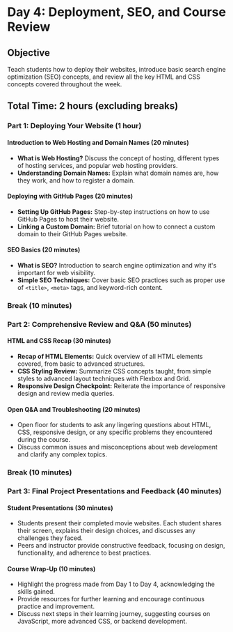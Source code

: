 # Day 4: Deployment, SEO, and Course Review

## Objective

Teach students how to deploy their websites, introduce basic search engine optimization (SEO) concepts, and review all the key HTML and CSS concepts covered throughout the week.

## Total Time: 2 hours (excluding breaks)

### Part 1: Deploying Your Website (1 hour)

#### Introduction to Web Hosting and Domain Names (20 minutes)

- **What is Web Hosting?** Discuss the concept of hosting, different types of hosting services, and popular web hosting providers.
- **Understanding Domain Names:** Explain what domain names are, how they work, and how to register a domain.

#### Deploying with GitHub Pages (20 minutes)

- **Setting Up GitHub Pages:** Step-by-step instructions on how to use GitHub Pages to host their website.
- **Linking a Custom Domain:** Brief tutorial on how to connect a custom domain to their GitHub Pages website.

#### SEO Basics (20 minutes)

- **What is SEO?** Introduction to search engine optimization and why it's important for web visibility.
- **Simple SEO Techniques:** Cover basic SEO practices such as proper use of `<title>`, `<meta>` tags, and keyword-rich content.

### Break (10 minutes)

### Part 2: Comprehensive Review and Q&A (50 minutes)

#### HTML and CSS Recap (30 minutes)

- **Recap of HTML Elements:** Quick overview of all HTML elements covered, from basic to advanced structures.
- **CSS Styling Review:** Summarize CSS concepts taught, from simple styles to advanced layout techniques with Flexbox and Grid.
- **Responsive Design Checkpoint:** Reiterate the importance of responsive design and review media queries.

#### Open Q&A and Troubleshooting (20 minutes)

- Open floor for students to ask any lingering questions about HTML, CSS, responsive design, or any specific problems they encountered during the course.
- Discuss common issues and misconceptions about web development and clarify any complex topics.

### Break (10 minutes)

### Part 3: Final Project Presentations and Feedback (40 minutes)

#### Student Presentations (30 minutes)

- Students present their completed movie websites. Each student shares their screen, explains their design choices, and discusses any challenges they faced.
- Peers and instructor provide constructive feedback, focusing on design, functionality, and adherence to best practices.

#### Course Wrap-Up (10 minutes)

- Highlight the progress made from Day 1 to Day 4, acknowledging the skills gained.
- Provide resources for further learning and encourage continuous practice and improvement.
- Discuss next steps in their learning journey, suggesting courses on JavaScript, more advanced CSS, or backend development.